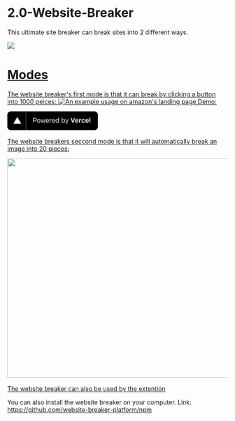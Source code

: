 # 2.0-Website-Breaker
This ultimate site breaker can break sites into 2 different ways.

<a href="https://res.cloudinary.com/seyedeliasfakoorian/image/upload/v1698639510/website-breaker.png"><img height="192px" src="https://res.cloudinary.com/seyedeliasfakoorian/image/upload/v1698639510/website-breaker.png"><img>
# Modes
The website breaker's first mode is that it can break by clicking a button into 1000 peices:
![An example usage on amazon's landing page](https://res.cloudinary.com/dkoatnxem/image/upload/v1652237491/website-breaker/website-breaker-preview-2_nx282w.png)
Demo:

<a href="https://website-breaker-demo.vercel.app"><img height="43px" src="https://raw.githubusercontent.com/anuraghazra/github-readme-stats/0691084c396d5e2bb85a0d299e272e67cf1bee07/powered-by-vercel.svg"><img>

The website breakers seccond mode is that it will automatically break an image into 20 pieces:


<a href="https://github.com/seyedeliasfakoorian/Org2.git"><img height="502px" width="1001px" src="https://github.com/seyedeliasfakoorian/2.0-Website-Breaker/assets/98291494/dd81b4cf-f1f2-495c-a711-3da1ed62a776"><img>

The website breaker can also be used by the [extention](https://chrome.google.com/webstore/detail/website-breaker/kehlflmgfbkjncaoogcangeeejhbgfnm)

You can also install the website breaker on your computer.
Link: https://github.com/website-breaker-platform/npm
